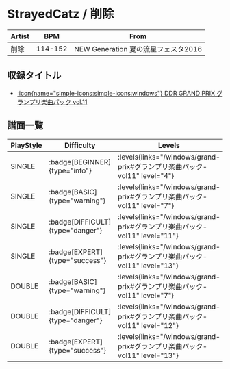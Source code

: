 # StrayedCatz / 削除

|Artist|BPM|From|
|------|---|----|
|削除|114-152|NEW Generation 夏の流星フェスタ2016|

## 収録タイトル

- [:icon{name="simple-icons:simple-icons:windows"} DDR GRAND PRIX グランプリ楽曲パック vol.11](/windows/grand-prix#グランプリ楽曲パック-vol11)

## 譜面一覧

|PlayStyle|Difficulty|Levels|Notes|Movie|
|---------|----------|------|-----|-----|
|SINGLE| :badge[BEGINNER]{type="info"}| :levels{links="/windows/grand-prix#グランプリ楽曲パック-vol11" level="4"}|131/6||
|SINGLE| :badge[BASIC]{type="warning"}| :levels{links="/windows/grand-prix#グランプリ楽曲パック-vol11" level="7"}|182/14||
|SINGLE| :badge[DIFFICULT]{type="danger"}| :levels{links="/windows/grand-prix#グランプリ楽曲パック-vol11" level="11"}|336/11||
|SINGLE| :badge[EXPERT]{type="success"}| :levels{links="/windows/grand-prix#グランプリ楽曲パック-vol11" level="13"}|451/12||
|DOUBLE| :badge[BASIC]{type="warning"}| :levels{links="/windows/grand-prix#グランプリ楽曲パック-vol11" level="7"}|181/17||
|DOUBLE| :badge[DIFFICULT]{type="danger"}| :levels{links="/windows/grand-prix#グランプリ楽曲パック-vol11" level="12"}|322/10||
|DOUBLE| :badge[EXPERT]{type="success"}| :levels{links="/windows/grand-prix#グランプリ楽曲パック-vol11" level="13"}|431/14||
